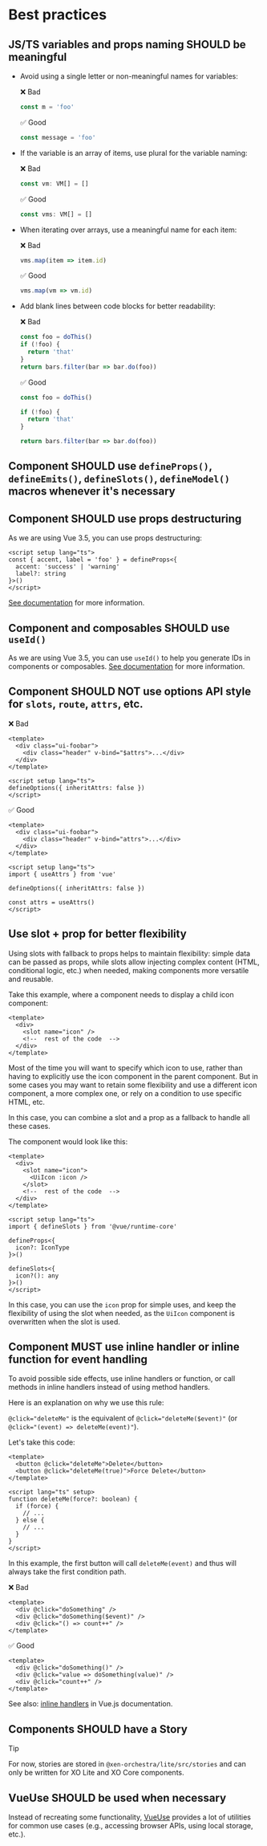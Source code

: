 # Best practices

## JS/TS variables and props naming SHOULD be meaningful

- Avoid using a single letter or non-meaningful names for variables:

  ❌ Bad

  ```ts
  const m = 'foo'
  ```

  ✅ Good

  ```ts
  const message = 'foo'
  ```

- If the variable is an array of items, use plural for the variable naming:

  ❌ Bad

  ```ts
  const vm: VM[] = []
  ```

  ✅ Good

  ```ts
  const vms: VM[] = []
  ```

- When iterating over arrays, use a meaningful name for each item:

  ❌ Bad

  ```ts
  vms.map(item => item.id)
  ```

  ✅ Good

  ```ts
  vms.map(vm => vm.id)
  ```

- Add blank lines between code blocks for better readability:

  ❌ Bad

  ```ts
  const foo = doThis()
  if (!foo) {
    return 'that'
  }
  return bars.filter(bar => bar.do(foo))
  ```

  ✅ Good

  ```ts
  const foo = doThis()

  if (!foo) {
    return 'that'
  }

  return bars.filter(bar => bar.do(foo))
  ```

## Component SHOULD use `defineProps()`, `defineEmits()`, `defineSlots()`, `defineModel()` macros whenever it's necessary

## Component SHOULD use props destructuring

As we are using Vue 3.5, you can use props destructuring:

```vue
<script setup lang="ts">
const { accent, label = 'foo' } = defineProps<{
  accent: 'success' | 'warning'
  label?: string
}>()
</script>
```

[See documentation](https://vuejs.org/guide/extras/reactivity-transform.html#reactive-props-destructure) for more information.

## Component and composables SHOULD use `useId()`

As we are using Vue 3.5, you can use `useId()` to help you generate IDs in components or composables. [See documentation](https://vuejs.org/api/composition-api-helpers.html#useid) for more information.

## Component SHOULD NOT use options API style for `slots`, `route`, `attrs`, etc.

❌ Bad

```vue
<template>
  <div class="ui-foobar">
    <div class="header" v-bind="$attrs">...</div>
  </div>
</template>

<script setup lang="ts">
defineOptions({ inheritAttrs: false })
</script>
```

✅ Good

```vue
<template>
  <div class="ui-foobar">
    <div class="header" v-bind="attrs">...</div>
  </div>
</template>

<script setup lang="ts">
import { useAttrs } from 'vue'

defineOptions({ inheritAttrs: false })

const attrs = useAttrs()
</script>
```

## Use slot + prop for better flexibility

Using slots with fallback to props helps to maintain flexibility: simple data can be passed as props, while slots allow injecting complex content (HTML, conditional logic, etc.) when needed, making components more versatile and reusable.

Take this example, where a component needs to display a child icon component:

```vue
<template>
  <div>
    <slot name="icon" />
    <!--  rest of the code  -->
  </div>
</template>
```

Most of the time you will want to specify which icon to use, rather than having to explicitly use the icon component in the parent component. But in some cases you may want to retain some flexibility and use a different icon component, a more complex one, or rely on a condition to use specific HTML, etc.

In this case, you can combine a slot and a prop as a fallback to handle all these cases.

The component would look like this:

```vue
<template>
  <div>
    <slot name="icon">
      <UiIcon :icon />
    </slot>
    <!--  rest of the code  -->
  </div>
</template>

<script setup lang="ts">
import { defineSlots } from '@vue/runtime-core'

defineProps<{
  icon?: IconType
}>()

defineSlots<{
  icon?(): any
}>()
</script>
```

In this case, you can use the `icon` prop for simple uses, and keep the flexibility of using the slot when needed, as the `UiIcon` component is overwritten when the slot is used.

## Component MUST use inline handler or inline function for event handling

To avoid possible side effects, use inline handlers or function, or call methods in inline handlers instead of using method handlers.

Here is an explanation on why we use this rule:

`@click="deleteMe"` is the equivalent of `@click="deleteMe($event)"` (or `@click="(event) => deleteMe(event)"`).

Let's take this code:

```vue
<template>
  <button @click="deleteMe">Delete</button>
  <button @click="deleteMe(true)">Force Delete</button>
</template>

<script lang="ts" setup>
function deleteMe(force?: boolean) {
  if (force) {
    // ...
  } else {
    // ...
  }
}
</script>
```

In this example, the first button will call `deleteMe(event)` and thus will always take the first condition path.

❌ Bad

```vue
<template>
  <div @click="doSomething" />
  <div @click="doSomething($event)" />
  <div @click="() => count++" />
</template>
```

✅ Good

```vue
<template>
  <div @click="doSomething()" />
  <div @click="value => doSomething(value)" />
  <div @click="count++" />
</template>
```

See also: [inline handlers](https://vuejs.org/guide/essentials/event-handling.html#inline-handlers) in Vue.js documentation.

## Components SHOULD have a Story

> [!TIP]
> For now, stories are stored in
> `@xen-orchestra/lite/src/stories` and can only be written for XO Lite and XO Core components.

## VueUse SHOULD be used when necessary

Instead of recreating some functionality, [VueUse](https://vueuse.org) provides a lot of utilities for common use cases (e.g., accessing browser APIs, using local storage, etc.).
